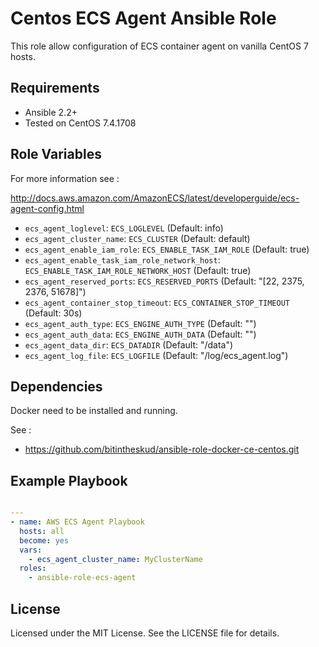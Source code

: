 # Centos ECS Agent Ansible Role

This role allow configuration of ECS container agent on vanilla CentOS 7 hosts. 

## Requirements

* Ansible 2.2+
* Tested on CentOS 7.4.1708

## Role Variables

For more information see : 

http://docs.aws.amazon.com/AmazonECS/latest/developerguide/ecs-agent-config.html  

* `ecs_agent_loglevel`: `ECS_LOGLEVEL` (Default: info)
* `ecs_agent_cluster_name`: `ECS_CLUSTER` (Default: default)
* `ecs_agent_enable_iam_role`: `ECS_ENABLE_TASK_IAM_ROLE` (Default: true)
* `ecs_agent_enable_task_iam_role_network_host`: `ECS_ENABLE_TASK_IAM_ROLE_NETWORK_HOST` (Default: true)
* `ecs_agent_reserved_ports`: `ECS_RESERVED_PORTS` (Default: "[22, 2375, 2376, 51678]")
* `ecs_agent_container_stop_timeout`: `ECS_CONTAINER_STOP_TIMEOUT` (Default: 30s)
* `ecs_agent_auth_type`: `ECS_ENGINE_AUTH_TYPE` (Default: "")
* `ecs_agent_auth_data`: `ECS_ENGINE_AUTH_DATA` (Default: "")
* `ecs_agent_data_dir`: `ECS_DATADIR` (Default: "/data")
* `ecs_agent_log_file`: `ECS_LOGFILE` (Default: "/log/ecs_agent.log")

## Dependencies

Docker need to be installed and running. 

See :
 
* https://github.com/bitintheskud/ansible-role-docker-ce-centos.git

## Example Playbook

```yaml

---
- name: AWS ECS Agent Playbook
  hosts: all
  become: yes
  vars:
    - ecs_agent_cluster_name: MyClusterName
  roles:
    - ansible-role-ecs-agent
```

## License

Licensed under the MIT License. See the LICENSE file for details.
